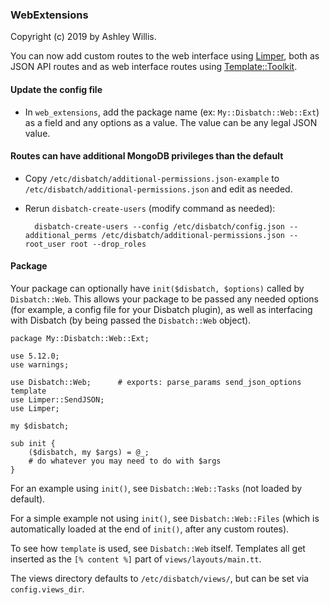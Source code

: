 ### WebExtensions

Copyright (c) 2019 by Ashley Willis.

You can now add custom routes to the web interface using [Limper](https://metacpan.org/pod/Limper),
both as JSON API routes and as web interface routes using [Template::Toolkit](https://metacpan.org/pod/Template::Toolkit).

#### Update the config file

* In `web_extensions`, add the package name (ex: `My::Disbatch::Web::Ext`) as a
  field and any options as a value. The value can be any legal JSON value.


#### Routes can have additional MongoDB privileges than the default

* Copy `/etc/disbatch/additional-permissions.json-example` to
  `/etc/disbatch/additional-permissions.json` and edit as needed.

* Rerun `disbatch-create-users` (modify command as needed):

        disbatch-create-users --config /etc/disbatch/config.json --additional_perms /etc/disbatch/additional-permissions.json --root_user root --drop_roles

#### Package

Your package can optionally have `init($disbatch, $options)` called by
`Disbatch::Web`. This allows your package to be passed any needed options (for
example, a config file for your Disbatch plugin), as well as interfacing with
Disbatch (by being passed the `Disbatch::Web` object).

    package My::Disbatch::Web::Ext;

    use 5.12.0;
    use warnings;

    use Disbatch::Web;      # exports: parse_params send_json_options template
    use Limper::SendJSON;
    use Limper;

    my $disbatch;

    sub init {
        ($disbatch, my $args) = @_;
        # do whatever you may need to do with $args
    }

For an example using `init()`, see `Disbatch::Web::Tasks` (not loaded by default).

For a simple example not using `init()`, see `Disbatch::Web::Files` (which is automatically loaded at the end of `init()`, after any custom routes).

To see how `template` is used, see `Disbatch::Web` itself. Templates all get inserted as the `[% content %]` part of `views/layouts/main.tt`.

The views directory defaults to `/etc/disbatch/views/`, but can be set via `config.views_dir`.
